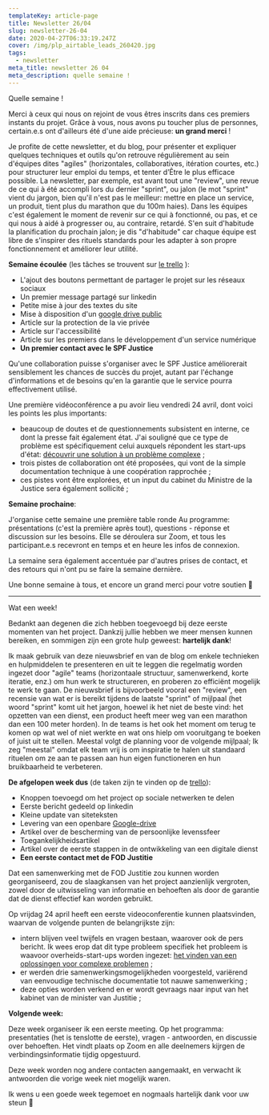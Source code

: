 ```yaml
---
templateKey: article-page
title: Newsletter 26/04
slug: newsletter-26-04
date: 2020-04-27T06:33:19.247Z
cover: /img/plp_airtable_leads_260420.jpg
tags:
  - newsletter
meta_title: newsletter 26 04
meta_description: quelle semaine !
---
```

Quelle semaine !

Merci à ceux qui nous on rejoint de vous êtres inscrits dans ces premiers instants du projet. Grâce à vous, nous avons pu toucher plus de personnes, certain.e.s ont d'ailleurs été d'une aide précieuse: **un grand merci** !

Je profite de cette newsletter, et du blog, pour présenter et expliquer quelques techniques et outils qu'on retrouve régulièrement au sein d'équipes dites "agiles" (horizontales, collaboratives, itération courtes, etc.) pour structurer leur emploi du temps, et tenter d’Être le plus efficace possible. La newsletter, par exemple, est avant tout une "review", une revue de ce qui à été accompli lors du dernier "sprint", ou jalon (le mot "sprint" vient du jargon, bien qu'il n'est pas le meilleur: mettre en place un service, un produit, tient plus du marathon que du 100m haies). Dans les équipes c'est également le moment de revenir sur ce qui à fonctionné, ou pas, et ce qui nous à aidé à progresser ou, au contraire, retardé. S'en suit d'habitude la planification du prochain jalon; je dis "d'habitude" car chaque équipe est libre de s'inspirer des rituels standards pour les adapter à son propre fonctionnement et améliorer leur utilité.

**Semaine écoulée** (les tâches se trouvent sur [le trello](< https://trello.com/b/RtFZkspO/orga>) ):

* L'ajout des boutons permettant de partager le projet sur les réseaux sociaux
* Un premier message partagé sur linkedin
* Petite mise à jour des textes du site
* Mise à disposition d'un [google drive public](<* https://drive.google.com/drive/folders/1d3sVHEmuPDVnA7hHvO0cfKQrBJ-pGdjl?usp=sharing>)
* Article sur la protection de la vie privée
* Article sur l'accessibilité
* Article sur les premiers dans le développement d'un service numérique
* **Un premier contact avec le SPF Justice**

Qu'une collaboration puisse s'organiser avec le SPF Justice améliorerait sensiblement les chances de succès du projet, autant par l'échange d'informations et de besoins qu'en la garantie que le service pourra effectivement utilisé.

Une première vidéoconférence a pu avoir lieu vendredi 24 avril, dont voici les points les plus importants:

* beaucoup de doutes et de questionnements subsistent en interne, ce dont la presse fait également état. J'ai souligné que ce type de problème est spécifiquement celui auxquels répondent les start-ups d'état: [découvrir une solution à un problème complexe](<* https://beta.gouv.fr/content/docs/guide.pdf>) ;
* trois pistes de collaboration ont été proposées, qui vont de la simple documentation technique à une coopération rapprochée ;
* ces pistes vont être explorées, et un input du cabinet du Ministre de la Justice sera également sollicité ;

**Semaine prochaine**:

J'organise cette semaine une première table ronde
Au programme: présentations (c'est la première après tout), questions - réponse et discussion sur les besoins. Elle se déroulera sur Zoom, et tous les participant.e.s recevront en temps et en heure les infos de connexion.

La semaine sera également accentuée par d'autres prises de contact, et des retours qui n'ont pu se faire la semaine dernière.

Une bonne semaine à tous, et encore un grand merci pour votre soutien 🚀 

- - -

Wat een week!

Bedankt aan degenen die zich hebben toegevoegd bij deze eerste momenten van het project. Dankzij jullie hebben we meer mensen kunnen bereiken, en sommigen zijn een grote hulp geweest: **hartelijk dank**!

Ik maak gebruik van deze nieuwsbrief en van de blog om enkele technieken en hulpmiddelen te presenteren en uit te leggen die regelmatig worden ingezet door "agile" teams (horizontaale structuur, samenwerkend, korte iteratie, enz.) om hun werk te structureren, en proberen zo efficiënt mogelijk te werk te gaan. De nieuwsbrief is bijvoorbeeld vooral een "review", een recensie van wat er is bereikt tijdens de laatste "sprint" of mijlpaal (het woord "sprint" komt uit het jargon, hoewel ik het niet de beste vind: het opzetten van een dienst, een product heeft meer weg van een marathon dan een 100 meter horden). In de teams is het ook het moment om terug te komen op wat wel of niet werkte en wat ons hielp om vooruitgang te boeken of juist uit te stellen. Meestal volgt de planning voor de volgende mijlpaal; Ik zeg "meestal" omdat elk team vrij is om inspiratie te halen uit standaard rituelen om ze aan te passen aan hun eigen functioneren en hun bruikbaarheid te verbeteren.

**De afgelopen week dus** (de taken zijn te vinden op de [trello](https://trello.com/b/RtFZkspO/orga)):

* Knoppen toevoegd om het project op sociale netwerken te delen
* Eerste bericht gedeeld op linkedin
* Kleine update van siteteksten
* Levering van een openbare [Google-drive ](<* https://drive.google.com/drive/folders/1d3sVHEmuPDVnA7hHvO0cfKQrBJ-pGdjl?usp=sharing>)
* Artikel over de bescherming van de persoonlijke levenssfeer
* Toegankelijkheidsartikel
* Artikel over de eerste stappen in de ontwikkeling van een digitale dienst
* **Een eerste contact met de FOD Justitie**

Dat een samenwerking met de FOD Justitie zou kunnen worden georganiseerd, zou de slaagkansen van het project aanzienlijk vergroten, zowel door de uitwisseling van informatie en behoeften als door de garantie dat de dienst effectief kan worden gebruikt.

Op vrijdag 24 april heeft een eerste videoconferentie kunnen plaatsvinden, waarvan de volgende punten de belangrijkste zijn:

* intern blijven veel twijfels en vragen bestaan, waarover ook de pers bericht. Ik wees erop dat dit type probleem specifiek het probleem is waavoor overheids-start-ups worden ingezet: [het vinden van een oplossingen voor complexe problemen](<* https://beta.gouv.fr/content/docs/guide.pdf>) ;
* er werden drie samenwerkingsmogelijkheden voorgesteld, variërend van eenvoudige technische documentatie tot nauwe samenwerking ;
* deze opties worden verkend en er wordt gevraags naar input van het kabinet van de minister van Justitie ;

**Volgende week:** 

Deze week organiseer ik een eerste meeting.
Op het programma: presentaties (het is tenslotte de eerste), vragen - antwoorden, en discussie over behoeften. Het vindt plaats op Zoom en alle deelnemers kijrgen de verbindingsinformatie tijdig opgestuurd.

Deze week worden nog andere contacten aangemaakt, en verwacht ik antwoorden die vorige week niet mogelijk waren.

Ik wens u een goede week tegemoet en nogmaals hartelijk dank voor uw steun 🚀